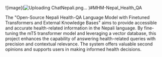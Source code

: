 ![image](![Uploading ChatNepali.png…]()
)#MHM-Nepal_Health_QA

The "Open-Source Nepali Health-QA Language Model with Finetuned Transformers and External Knowledge Bases" aims to provide accessible and accurate health-related information in the Nepali language. By fine-tuning the mT5 transformer model and leveraging a vector database, this project enhances the capability of answering health-related queries with precision and contextual relevance. The system offers valuable second opinions and supports users in making informed health decisions.


